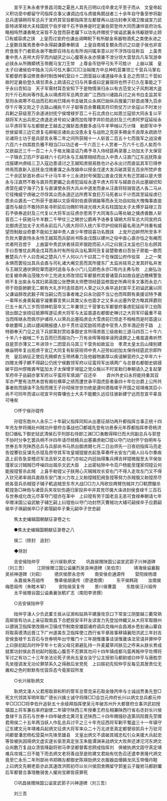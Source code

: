 <!-- { "loadSidebar": true } -->
　　宣平王朱永者字景昌河南之夏邑人其先日明以戍卒隶北平至子而从　文皇帝起义积功至中都留守司指挥佥事父谦调边戍与虏接角鬬战者三十余年自守备至参将副总兵遂镇朔将军总兵于宣府其官自都指挥至左都督再以战功封奉天翊卫推诚宣力武臣特进荣禄大夫柱国抚宁伯岁禄千石予铁券是时定襄伯郭登帅大同而谦帅宣府功名略相埓然谦勇略文采皆不及登而获老牖下以功名终赠抚宁侯谥武襄永伟躯貌举止顾□有威容虏之挟　上皇而过宣府也谦出谒睥睨下有所献金帛器物酒炙之类使永进之　上皇数目属焉景泰中永得嗣谦爵奉朝请　上皇自南城复覩永而识之曰是子侯也非宣府食我于门者耶永谢不敢即召待左右有所询问辄率意以对不浮饰往往称旨　上虽贵重中贵人吉祥大将亨而内疑厌之以心腹寄永永亦慎重不泄分领大营禁兵凡车驾游幸必挟永从所赐蟒绣玉带厩马宝刀王斚　上尊金币铠甲弓矢不可胜计　上崩以属　皇太子曰诸侯伯中独永习兵可任大事□□□治裕陵方中总神机营兼领三千营兵马掌右军都督府事诏修景泰时制改神机营曰十二团营益以诸道操卒永复总之而领三千营如故时定襄伯登久填甘肃永上疏请召之归与共事或曰定襄宿将也然子巳久在事能之下乎永曰吾知治　天子军需材耳吾安知下于是物情渐归永以有古范变父子风荆湘大盗刘千斤石和尚等作乱永以靖虏将军总两京湖广江西四川诸路兵讨之尚书白圭监其军至则永病寒不任战而石和尚巳降尚书圭破其众永病巳始纵兵搜巢穴斩首卤薄九百余俘千斤等又败之于古路山捕执千斤子聪等百余曹藉其符印赀仗万计余寇以不时发分兵剿之获级至万余遂进封抚宁侯增禄岁百二十石北虏白匕如恩兰寇掠大同永复以平胡将军大出兵拒之虏退走进号如父谦而加佐理字并阶勋追封及三代虏阿罗寇延绥永以平虏将军与左都御史王越击之擒斩首虏数多卤马牛羊甲械以万计降　勑即军中予世侯留填三边它虏复屯柳榆庄诸处出没患永复与战败之克获多赐金币良厚永疏欲尽论诸将士功于是兵部言永等二年之间所获贼十一人斩首二百五十七而我军之战没者六百六十四其胜负雅不相当□以功迁者一千六百三十人赏者一万六千七百人矣而今又欲益迁三千一百二十人于格太隃滥诏乃弗予寻入侍经筵再录塞上功加太子太保官一子锦衣卫百户岁益禄六十石时永与王越厚相结而出入中贵人汪直门辽东巡抚陈金戊报建州虏结三卫入寇边患请讨之王越知虏弱易胜也计必永出讨而直监其军巳得参帅焉而直新入巡抚金戊赂重谋之永改越命以授金戊遂大发兵破其营五百余所焚庐舍二千余区斩首补虏以千计马牛羊十三永进封号保国公直金戊皆大有迁赏越以是大恨永与汪直然不敢与直异而更媚之会虏犯延绥永遂平虏大将军与越直合兵出塞越侦知虏营在威宁海子乃复与直谋使永将大兵从中道发而身从汪直将轻骑皆选人各二马从它径掩威宁虏破之尽俘其众而永道迂远所费军食巨万马死者以千计而其至延绥虏巳悉余众遁去一亡所获于是越以文臣得封伯直荫锡踰等而永无功自如始大愧悔事直逾谨而与越合不敢持异矣寻积前后功赐阶特进光禄大夫右柱国加太子太傅岁益禄三百石予铁券追封及三代复以大将军出征虏亦思焉于大同海东山等处破之擒虏酋数人斩首百二十获驰马牛羊数二千甲仗三之赐世公爵再予诰券复镇朔大将军总大同宣府兵北御虏还加太子太师永前后凡八佩大将印入统六军尽护彻侯将最名用法严持重有威望而制敌设奇要不能如王越中贵人直少年慓锐喜功名既挟　上宠开边衅然所至多不负败大要直恃永永恃王越耳而兵部尚书陈金戊既以建州之役中直心直亦怙之有阉而优者阿丑尝于　上曲宴中贵武状者挟双斧狼跄而前人问之曰我汪太监也巳左右顾其手曰吾惟仗此两金戊耳而永时有所役兵治私第阿丑复装楚歌者曰吾张子房能一歌而散楚兵六千人曰吾闻之楚兵八千人何以六千曰其二千在保国公府作役耳　上之一笑永惧而罢役出其兵会直与司礼诸大阉交恶而其所援东厂太监尚铭背之发其奸私并发与王越交通状俱贬窜而是时适各与永小门儿见颜色永亦□有内主弗与败　上崩弘治初复被命典治茂陵方中工完进太师改领后军都督府其督诸营兵如故自是边徼稀警急师不复出矣永与其妇弟英国公张懋俱太师懋领经筵监修国史所典司多文事而永总六师于勋臣肺腑无二朝有大礼岁时迭班首时人荣之以久疾卒追封宣平王初谥武襄以同父谦谥辞改武毅子晖当嗣公而当事者难之曰永功固不当公也而晖颇有奥援诏特予袭一辈晖长身美髯器宇凝重寡言笑以其类父永也面才之又多从出塞外受方略其拜爵则巳五十矣凡三岁而领神机营卒又二年兼领三千营掌右军都督府事虏犯延绥平江伯陈锐出御之坐挠征抵罪晖遂征虏大将军与太监苗逵右都御史琳讨之大将军印最重不易当而晖继永而佩尽护诸将人以荣兵出塞捣虏会大雪虏前巳惊走不相格而是时苗逵以幸故要晖上疏以捷闻赐报捷人钞千贯优诏奖励班师遣中官贵人赍羊酒迎劳于路　上特御奉天门见之且下兵部第封赏给事御史言所得虏首三级故勑三道马四百二十牛六十羊八十器械二千五百而巳而报功乃一万有余晖等相率诬罔请罪之上难苗逵弗听然自是赏亦薄又二年进领十二团营兵马其三千营务如故监治　孝肃太皇太后山陵别建飨庙明年复出拒虏于宣辽大同复有斩获班师中贵人迎劳如初加太保侍经筵武宗即阼充　皇后纳征正使后先赐蟒衣玉带绣春刀及他器物甚厚以疾请解营府久之卒年六十四赠太傅子麒不得嗣公仍抚宁侯数领军府以征蛮将军出填两广与总督右都御史姚镆破平田州僇叛酋岑猛加太子太保增岁禄猛之党众叛以不时宣勑归奉朝请久之复起掌军府卒子岳嗣亦掌军府以平蛮将军填湖广召还卒 
　　弇州外史曰永将能持重其驭军亦严整有法然未尝有揭社横草之绩而遭世承平国虎臣者垂四十年位台爵上公所共事者败而擿诛不及殁而赠王子孙彻侯世世勿绝是遵何德哉嗟乎开国之视靖难其巨小尚不可同年而语以视宣平何霄壤也士大夫不能覩久远往往骇新建宁远而忽宣平辈良可唾矣 

　　○怀宁侯孙镗传 

　　孙镗东胜州人永乐二十年嗣父指挥同知从出塞征胡功再升都指挥佥事正统十四年充左参将捕处州贼功升督府佥事战也□都城先登有功景泰元年荐都指挥李奇杨洪劾□循私下御史狱武清侯石亨刑部右侍郎江渊□□勇敢得释巳而大同副总兵与郭登不协时分争乞罢兵柄不许四年请尽统精兵出塞袭虏勑□镗以夺门功封怀宁伯明年与世券五年充陕西总兵与兵部尚书马昂出御虏期七月二日出师先一日夜初指挥马亮走告镗曹钦反谋先杀镗及昂夺其军攻皇城镗披衣起急草奏呼长安左门阍人曰与尔奏疾造上前告急变稽迟军法且斩又走右门亦如之内廷始得集兵缚吉祥镗微服至太平侯张瑾家议讨贼贼巳呼噪四出刼杀文武大臣　上出密帖隙中令百户杨能至瑾家伺镗云何能报镗誓杀此贼　上喜手勑镗父子朕用心灭贼贼攻长安右门不得入走攻左门又不得入钦兄弟率胡兵直趋东安门发火力攻上又勑镗贼犯阙急镗等努力杀贼俄又勑镗昂尽统各营兵杀贼镗子辅子軏追贼至东市大战□□力入阵砍钦两臂伤贼并力□軏攒鎗杀軏镗急□神炮与诸营兵夹攻钦伤遁归家投井中并其党尽擒大诛进封侯食禄千三百石与世券成化改元尽革夺门镗亦在革中　上曰镗有劳于国老且无恙可食禄奉朝请七年卒赠涞国公谥武敏子辅乞嗣上曰镗伯以夺门功封然灭曹贼功大辅可嗣侯卒子应爵嗣侯卒子瑛嗣侯卒□子弟瑁嗣卒子秉元嗣卒子世忠嗣 

　　焦太史编辑国朝献征录卷之七 

　　●焦太史编辑国朝献征录卷之八 

　　侯二（除封　追封） 

　　◆除封 

　　吉安侯陆仲亨 
　　长兴侯耿炳文 
　　巩昌侯赠陕国公谥宣武郭子兴神道碑（刘三吾） 
　　江阴侯赠江国公谥襄烈吴良神道碑（吴伯宗） 
　　靖海侯谥襄毅吴祯神道碑（刘崧） 
　　德庆侯廖永忠传 
　　南安侯俞通源传 
　　营阳侯杨璟 
　　永嘉侯朱亮祖传 
　　豫章侯胡美传（廖道南撰） 
　　东平侯韩政 
　　汝南侯梅思祖传（朱睦木挈） 
　　安陆侯吴复传 
　　景川侯曹震 
　　东胜侯汪兴祖传 
　　太平侯赠谷国公谥勇襄张軏圹志（南阳李贤撰） 

　　○吉安侯陆仲亨 

　　陆仲亨濠人少负武畧壬辰从征滁和姑熟平建康攻京口下常宣江阴婺越三衢常熟高邮皆有功从上亲征取南昌下合肥拔安丰歼友谅宣力先登加帅軄又从大将军取赣州以骠骑卫指挥使改赣州卫镇戌节制南安雄韶诸府调兵克梅州会昌湘乡悉刬诸山寨自将取英德清远晋江下广州遂美东卫指挥使江西行省平章政事移镇襄阳洪武三年封吉安侯食禄千五百石与世券明年出守雁门十三年胡惟庸事诖误惟庸诛法官请并罪仲亨　上曰朕初起兵时仲亨年十七丧父母兄弟避乱持一升麦蔵草间朕见之呼来从朕长育成就累功封侯此吾初起时股肱心腹吾不忍罪其勿问十四年镇成都乌蛮再叛仲亨佐傅将军讨之有功二十三年坐法论死子贤尚五皇女汝宁公主授驸马都尉或曰仲亨与唐胜宗先坐擅调发无功论罪禁系久之得赦后坐党死　上曰朕初先知仲亨反每见其居贵位无雍和之色时默默有忧容异态今竟家奴所发 

　　○长兴侯耿炳文 

　　耿炳文濠人父君用取滁和积的管军总管克采石取金陵丙申与士诚战贾勇先登□死文代领其军明年取广德长兴擒士诚守将降□□会岂元帅府长兴以炳文总兵都元帅辛□□□□将李伯升追斩五十余级拜指挥使吴元年破苏州升大都督府佥事洪武初授镇国上将军兼右率府副使二年镇守陕西三年授秦王府左相兼陕西行省右丞封长兴侯食禄千五百石与世券十四年破虏北黄河复还陕西二十四年赐镪钞造第凤阳葺先茔赠君用侯二十五年两当妖人作乱总兵讨平之三十年充征西将军剿平蜀盗三十一年镇守辽东建文元年靖难兵起炳文征虏大将军率众二十万北进至真定都督徐凯兵十万驻河间都督潘忠杨松营莫州先锋至雄县　文皇出炳文不虞破其城忠松引众来援大兵起忠等皆被执因得炳文虚实遂长驱至真定张玉朱能谭渊来战炳文大败奔还滹沱河东炳文众尚数万复战众溃皆降副将驸马李坚都督寗忠顾成指挥刘　俱被执炳文固守真定靖难兵攻城二日不能下而去炳文老将善战至是败建文君始有忧色召还遣李景隆代炳文竟至亡永乐二年刑部尚书郑赐左都御史陈瑛劾炳文衣服器皿僣餙龙凤玉带僣丹鞓　上曰炳文先朝老臣亦此其速改洪熙初尽以长兴侯田舍赐留守郭鉴云子璇驸马都尉瓛后军都督佥事瑄散骑舍人擢尚宝卿皆获罪死 

　　○巩昌侯赠陕国公谥宣武郭子兴神道碑（刘三吾） 

　　刘三吾 

